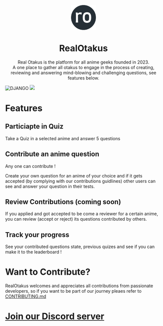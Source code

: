 <div  align="center">
<img  src="frontend/app/favicon.ico"  width="80"  alt="">
<h1>RealOtakus</h1>
</div>  

<div  align="center">

Real Otakus is the platform for all anime geeks founded in 2023.  
A one place to gather all otakus to engage in the process of creating, reviewing and answering mind-blowing and challenging questions, see features below.
</div>

  
![DJANGO](https://img.shields.io/badge/Django-092E20?style=for-the-badge&logo=django&logoColor=white)  ![](https://img.shields.io/badge/next.js-000000?style=for-the-badge&logo=nextdotjs&logoColor=white)


# Features

  
## Particiapte in Quiz
Take a Quiz in a selected anime and answer 5 questions
  

## Contribute an anime question
Any one can contribute !

Create your own question for an anime of your choice and if it gets accepted (by complying with our contributions guidlines) other users can see and answer your question in their tests.


## Review Contributions (coming soon)
If you applied and got accepted to be come a reviewer for a certain anime, you can review (accept or reject) its questions contributed by others.

  
## Track your progress
See your contributed questions state, previous quizes and see if you can make it to the leaderboard !


# Want to Contribute? 
RealOtakus welcomes and appreciates all contributions from passionate developers, so if you want to be part of our journey pleaes refer to [CONTRIBUTING.md](./CONTRIBUTING.md)

# [Join our Discord server](https://discord.gg/7EXaugpw)